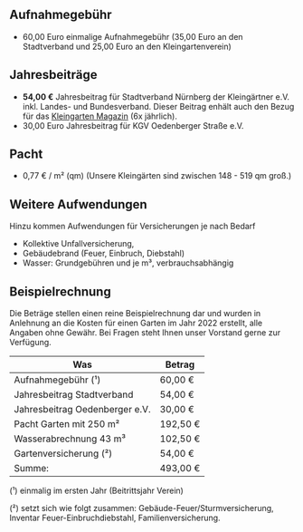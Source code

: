 ## Aufnahmegebühr

- 60,00 Euro einmalige Aufnahmegebühr (35,00 Euro an den Stadtverband und 25,00 Euro an den Kleingartenverein)

## Jahresbeiträge

- **54,00 €** Jahresbeitrag für Stadtverband Nürnberg der Kleingärtner e.V. inkl. Landes- und Bundesverband. Dieser Beitrag enhält auch den Bezug für das [Kleingarten Magazin](http://www.kleingartenmagazin.de/) (6x jährlich).
- 30,00 Euro Jahresbeitrag für KGV Oedenberger Straße e.V.


## Pacht
- 0,77 € / m² (qm) (Unsere Kleingärten sind zwischen 148 - 519 qm groß.)


## Weitere Aufwendungen

Hinzu kommen Aufwendungen für Versicherungen je nach Bedarf
- Kollektive Unfallversicherung,
- Gebäudebrand (Feuer, Einbruch, Diebstahl)
- Wasser: Grundgebühren und je m³, verbrauchsabhängig


## Beispielrechnung 

Die Beträge stellen einen reine Beispielrechnung dar und wurden in Anlehnung an die Kosten für einen Garten im Jahr 2022 erstellt, alle Angaben ohne Gewähr. Bei Fragen steht Ihnen unser Vorstand gerne zur Verfügung.


| Was                            | Betrag   |
|--------------------------------|----------|
| Aufnahmegebühr (¹)             | 60,00 €  |
| Jahresbeitrag Stadtverband     | 54,00 €  |
| Jahresbeitrag Oedenberger e.V. | 30,00 €  |
| Pacht Garten mit 250 m²        | 192,50 € |
| Wasserabrechnung 43 m³         | 102,50 € |
| Gartenversicherung (²)         | 54,00 €  |
| Summe:                         | 493,00 € |

(¹) einmalig im ersten Jahr (Beitrittsjahr Verein)

(²) setzt sich wie folgt zusammen: Gebäude-Feuer/Sturmversicherung, Inventar Feuer-Einbruchdiebstahl, Familienversicherung.  
